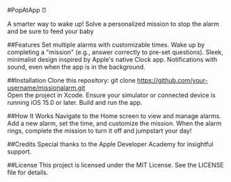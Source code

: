 #PopAtApp ⏰

A smarter way to wake up! Solve a personalized mission to stop the alarm and be sure to feed your baby



##Features
Set multiple alarms with customizable times.
Wake up by completing a "mission" (e.g., answer correctly to pre-set questions).
Sleek, minimalist design inspired by Apple's native Clock app.
Notifications with sound, even when the app is in the background.

##Installation
Clone this repository:
git clone <https://github.com/your-username/missionalarm.git>  
Open the project in Xcode.
Ensure your simulator or connected device is running iOS 15.0 or later.
Build and run the app.

##How It Works
Navigate to the Home screen to view and manage alarms.
Add a new alarm, set the time, and customize the mission.
When the alarm rings, complete the mission to turn it off and jumpstart your day!

##Credits
Special thanks to the Apple Developer Academy for insightful support.

##License
This project is licensed under the MIT License. See the LICENSE file for details.
